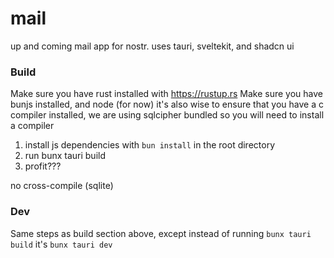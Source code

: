 # mail
up and coming mail app for nostr.
uses tauri, sveltekit, and shadcn ui

### Build
Make sure you have rust installed with https://rustup.rs
Make sure you have bunjs installed, and node (for now)
it's also wise to ensure that you have a c compiler installed, we are using sqlcipher bundled so you will need to install a compiler

1. install js dependencies with `bun install` in the root directory
2. run bunx tauri build
3. profit???

no cross-compile (sqlite)

### Dev
Same steps as build section above, except instead of running `bunx tauri build` it's `bunx tauri dev`
